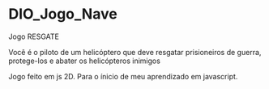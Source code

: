 # DIO_Jogo_Nave

Jogo RESGATE

Você é o piloto de um helicóptero que deve resgatar prisioneiros de guerra, protege-los e abater os helicópteros inimigos

Jogo feito em js 2D. Para o ínicio de meu aprendizado em javascript.


